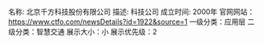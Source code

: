 名称: 北京千方科技股份有限公司
描述: 科技公司
成立时间: 2000年
官网网站：https://www.ctfo.com/newsDetails?id=1922&source=1
一级分类：应用层
二级分类：智慧交通
展示大小：小
展示优先级：2